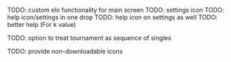 
TODO: custom elo functionality for main screen
TODO: settings icon
TODO: help icon/settings in one drop
TODO: help icon on settings as well
TODO: better help (For k value)

TODO: option to treat tournament as sequence of singles

TODO: provide non-downloadable icons